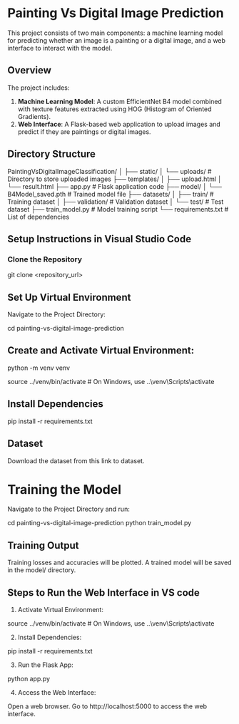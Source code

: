 # Painting Vs Digital Image Prediction

This project consists of two main components: a machine learning model for predicting whether an image is a painting or a digital image, and a web interface to interact with the model.


## Overview

The project includes:
1. **Machine Learning Model**: A custom EfficientNet B4 model combined with texture features extracted using HOG (Histogram of Oriented Gradients).
2. **Web Interface**: A Flask-based web application to upload images and predict if they are paintings or digital images.

## Directory Structure
PaintingVsDigitalImageClassification/
│
├── static/
│   └── uploads/  # Directory to store uploaded images
├── templates/
│   ├── upload.html
│   └── result.html
├── app.py  # Flask application code
├── model/
│   └── B4Model_saved.pth  # Trained model file
├── datasets/
│   ├── train/  # Training dataset
│   ├── validation/  # Validation dataset
│   └── test/  # Test dataset
├── train_model.py  # Model training script 
└── requirements.txt  # List of dependencies

## Setup Instructions in Visual Studio Code

### Clone the Repository

git clone <repository_url>


## Set Up Virtual Environment
Navigate to the Project Directory:

cd painting-vs-digital-image-prediction


## Create and Activate Virtual Environment:

python -m venv venv

source ../venv/bin/activate  # On Windows, use ..\venv\Scripts\activate

## Install Dependencies

pip install -r requirements.txt

## Dataset

Download the dataset from this link to dataset.

# Training the Model
Navigate to the Project Directory and run:

cd painting-vs-digital-image-prediction
python train_model.py

## Training Output
Training losses and accuracies will be plotted.
A trained model will be saved in the model/ directory.

## Steps to Run the Web Interface in VS code
1. Activate Virtual Environment:

source ../venv/bin/activate  # On Windows, use ..\venv\Scripts\activate

2. Install Dependencies:

pip install -r requirements.txt

3. Run the Flask App:

python app.py

4. Access the Web Interface:

Open a web browser.
Go to http://localhost:5000 to access the web interface.
